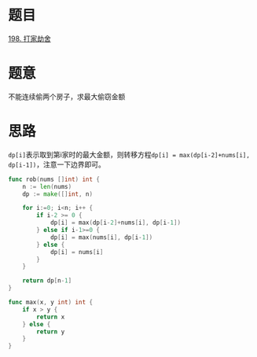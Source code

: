 # 题目
[198. 打家劫舍](https://leetcode-cn.com/problems/house-robber/)

# 题意
不能连续偷两个房子，求最大偷窃金额

# 思路
`dp[i]`表示取到第i家时的最大金额，则转移方程`dp[i] = max(dp[i-2]+nums[i], dp[i-1])`，注意一下边界即可。

```go
func rob(nums []int) int {
    n := len(nums)
    dp := make([]int, n)

    for i:=0; i<n; i++ {
        if i-2 >= 0 {
            dp[i] = max(dp[i-2]+nums[i], dp[i-1])
        } else if i-1>=0 {
            dp[i] = max(nums[i], dp[i-1])
        } else {
            dp[i] = nums[i] 
        }
    }

    return dp[n-1]
}

func max(x, y int) int {
    if x > y {
        return x 
    } else {
        return y 
    }
}
```
